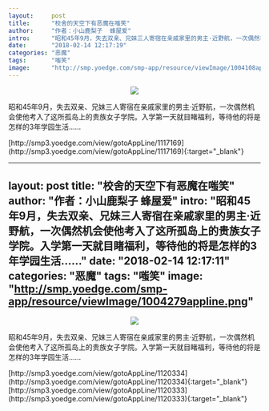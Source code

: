 ```yaml
---
layout:     post
title:      "校舍的天空下有恶魔在嗤笑"
author:     "作者：小山鹿梨子  蜂屋爱"
intro:      "昭和45年9月，失去双亲、兄妹三人寄宿在亲戚家里的男主·近野航，一次偶然机会使他考入了这所孤岛上的贵族女子学院。入学第一天就目睹福利，等待他的将是怎样的3年学园生活……"
date:       "2018-02-14 12:17:19"
categories: "恶魔"
tags:       "嗤笑"
image:      "http://smp.yoedge.com/smp-app/resource/viewImage/1004108appline.png"
---
```

<div style="text-align: center">
<p><img src="http://smp.yoedge.com/smp-app/resource/viewImage/1004108appline.png"/></p>
</div>
<p class="post-meta">
<span>昭和45年9月，失去双亲、兄妹三人寄宿在亲戚家里的男主·近野航，一次偶然机会使他考入了这所孤岛上的贵族女子学院。入学第一天就目睹福利，等待他的将是怎样的3年学园生活……</span>
</p>
[http://smp3.yoedge.com/view/gotoAppLine/1117169](http://smp3.yoedge.com/view/gotoAppLine/1117169){:target="_blank"}


---
layout:     post
title:      "校舍的天空下有恶魔在嗤笑"
author:     "作者：小山鹿梨子  蜂屋爱"
intro:      "昭和45年9月，失去双亲、兄妹三人寄宿在亲戚家里的男主·近野航，一次偶然机会使他考入了这所孤岛上的贵族女子学院。入学第一天就目睹福利，等待他的将是怎样的3年学园生活……"
date:       "2018-02-14 12:17:11"
categories: "恶魔"
tags:       "嗤笑"
image:      "http://smp.yoedge.com/smp-app/resource/viewImage/1004279appline.png"
---
<div style="text-align: center">
<p><img src="http://smp.yoedge.com/smp-app/resource/viewImage/1004279appline.png"/></p>
</div>
<p class="post-meta">
<span>昭和45年9月，失去双亲、兄妹三人寄宿在亲戚家里的男主·近野航，一次偶然机会使他考入了这所孤岛上的贵族女子学院。入学第一天就目睹福利，等待他的将是怎样的3年学园生活……</span>
</p>
[http://smp3.yoedge.com/view/gotoAppLine/1120334](http://smp3.yoedge.com/view/gotoAppLine/1120334){:target="_blank"}
[http://smp3.yoedge.com/view/gotoAppLine/1120333](http://smp3.yoedge.com/view/gotoAppLine/1120333){:target="_blank"}


